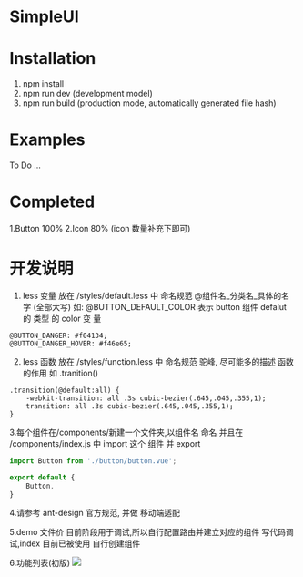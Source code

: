 # SimpleUI

# Installation
1. npm install
2. npm run dev (development model)
3. npm run build (production mode, automatically generated file hash)

# Examples

To Do ...

# Completed

1.Button 100%
2.Icon   80% (icon 数量补充下即可)


# 开发说明

1. less 变量 放在 /styles/default.less 中  命名规范 @组件名_分类名_具体的名字  (全部大写) 如: @BUTTON_DEFAULT_COLOR 表示 button 组件  defalut 的 类型 的 color 变
量

```less
@BUTTON_DANGER: #f04134;
@BUTTON_DANGER_HOVER: #f46e65;
```

2. less 函数 放在 /styles/function.less 中 命名规范 驼峰, 尽可能多的描述 函数的作用 如 .tranition()

```less
.transition(@default:all) {
    -webkit-transition: all .3s cubic-bezier(.645,.045,.355,1);
    transition: all .3s cubic-bezier(.645,.045,.355,1);
}
```
3.每个组件在/components/新建一个文件夹,以组件名 命名 并且在 /components/index.js 中 import 这个 组件 并 export
```javascript
import Button from './button/button.vue';

export default {
    Button,
}
```
4.请参考 ant-design 官方规范, 并做 移动端适配

5.demo 文件价 目前阶段用于调试,所以自行配置路由并建立对应的组件 写代码调试,index 目前已被使用 自行创建组件

6.功能列表(初版)
![](http://i1.piimg.com/567571/8ec425d0b607dc72.png)
